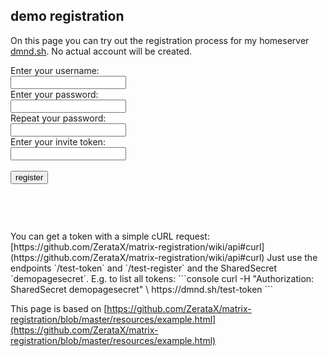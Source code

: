 ## demo registration

On this page you can try out the registration process for my homeserver [dmnd.sh](https://dmnd.sh).
No actual account will be created.


<form id="registration" action="https://dmnd.sh/test-register" method="post">
  <label for="username"> Enter your username:</label><br>
  <input id="username" name="username" type="text" required pattern="^@?[a-zA-Z_\-=\.\/0-9]+(:dmnd\.sh)?$" required minlength="1" maxlength="200">
  <br>
  <label for="password">Enter your password:</label><br>
  <input id="password" name="password" type="password" required minlength="8" maxlength="128">
  <br>
  <label for="confirm_password">Repeat your password:</label><br>
  <input id="confirm_password" name="confirm" type="password" required>
  <br>
  <label for="token">Enter your invite token:</label><br>
  <input id="token" name="token" type="text" required pattern="^([A-Z][a-z]+)+$">
  <br><br>
  <input id="register" type="submit" value="register">
</form>
<div class="language-json highlighter-rouge">
<div class="highlight">
<pre class="highlight">
  <code id="response">
 </code>
</pre>
</div>
</div>
<br>
You can get a token with a simple cURL request: [https://github.com/ZerataX/matrix-registration/wiki/api#curl](https://github.com/ZerataX/matrix-registration/wiki/api#curl)
Just use the endpoints `/test-token` and `/test-register` and the SharedSecret `demopagesecret`.
E.g. to list all tokens:
```console
curl -H "Authorization: SharedSecret demopagesecret" \
     https://dmnd.sh/test-token
```

This page is based on [https://github.com/ZerataX/matrix-registration/blob/master/resources/example.html](https://github.com/ZerataX/matrix-registration/blob/master/resources/example.html)

 <script src="demo.js"></script>
